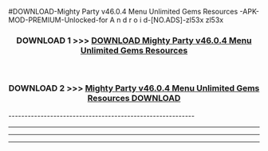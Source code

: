 #DOWNLOAD-Mighty Party v46.0.4 Menu Unlimited Gems Resources -APK-MOD-PREMIUM-Unlocked-for A n d r o i d-[NO.ADS]-zl53x zl53x 



<div align="center">

<h3>DOWNLOAD 1 >>> <a href="https://getmod2.web.app/?judul=Mighty Party v46.0.4 Menu Unlimited Gems Resources ">DOWNLOAD Mighty Party v46.0.4 Menu Unlimited Gems Resources </a></h3><br>

<h3>DOWNLOAD 2 >>> <a href="https://getmod2.web.app/?judul=Mighty Party v46.0.4 Menu Unlimited Gems Resources ">Mighty Party v46.0.4 Menu Unlimited Gems Resources  DOWNLOAD </a></h3>

</div>
----------------------------------------------------------

----------------------------------------------------------

----------------------------------------------------------

----------------------------------------------------------



